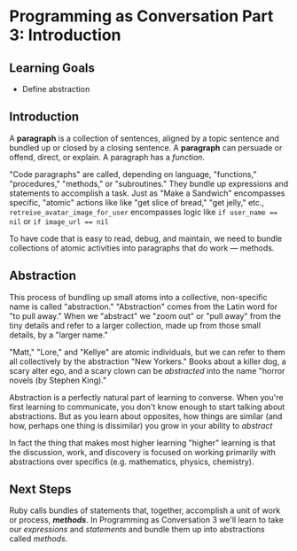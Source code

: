 # Programming as Conversation Part 3: Introduction

## Learning Goals

* Define abstraction

## Introduction

A **paragraph** is a collection of sentences, aligned by a topic sentence and
bundled up or closed by a closing sentence. A **paragraph** can persuade or
offend, direct, or explain. A paragraph has a _function_.

"Code paragraphs" are called, depending on language, "functions," "procedures,"
"methods," or "subroutines." They bundle up expressions and statements to
accomplish a task. Just as "Make a Sandwich" encompasses specific, "atomic"
actions like like "get slice of bread," "get jelly," etc.,
`retreive_avatar_image_for_user` encompasses logic like `if user_name == nil`
or `if image_url == nil`

To have code that is easy to read, debug, and maintain, we need to bundle
collections of atomic activities into paragraphs that do work &mdash; methods.

## Abstraction

This process of bundling up small atoms into a collective, non-specific name is
called "abstraction." "Abstraction" comes from the Latin word for "to pull
away." When we "abstract" we "zoom out" or "pull away" from the tiny details
and refer to a larger collection, made up from those small details, by a
"larger name."

"Matt," "Lore," and "Kellye" are atomic individuals, but we can refer to them
all collectively by the abstraction "New Yorkers." Books about a killer dog, a
scary alter ego, and a scary clown can be _abstracted_ into the name "horror
novels (by Stephen King)."

Abstraction is a perfectly natural part of learning to converse. When you're
first learning to communicate, you don't know enough to start talking about
abstractions. But as you learn about opposites, how things are similar (and
how, perhaps one thing is dissimilar) you grow  in your ability to _abstract_

In fact the thing that makes most higher learning "higher" learning is that the
discussion, work, and discovery is focused on working primarily with
abstractions over specifics (e.g. mathematics, physics, chemistry).

## Next Steps

Ruby calls bundles of statements that, together, accomplish a unit of work or
process, ***methods***. In Programming as Conversation 3 we'll learn to take
our _expressions_ and _statements_ and bundle them up into abstractions called
_methods_.

